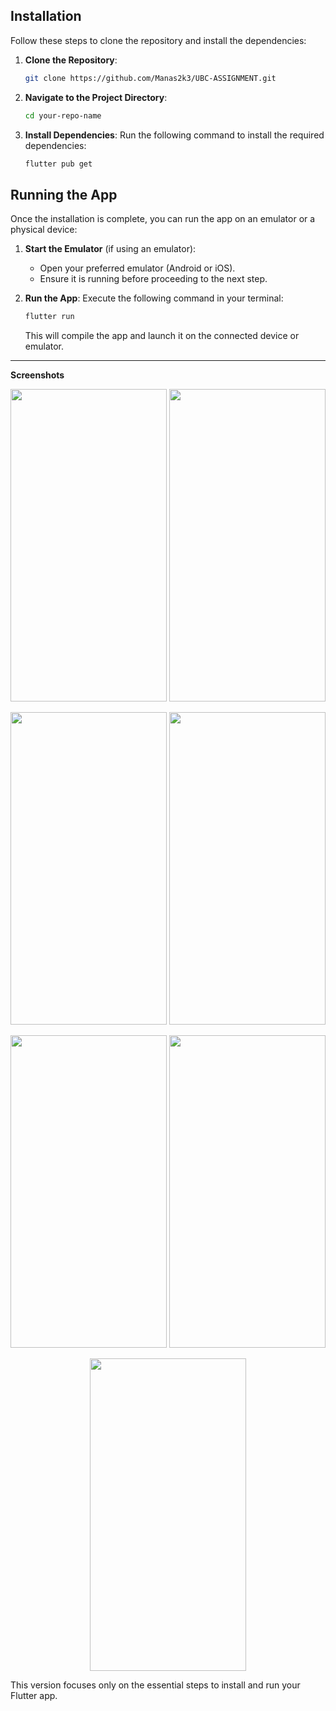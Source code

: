 
## **__Installation__**

Follow these steps to clone the repository and install the dependencies:

1. **Clone the Repository**:
   ```bash
   git clone https://github.com/Manas2k3/UBC-ASSIGNMENT.git
   ```

2. **Navigate to the Project Directory**:
   ```bash
   cd your-repo-name
   ```

3. **Install Dependencies**:
   Run the following command to install the required dependencies:
   ```bash
   flutter pub get
   ```

## **__Running the App__**

Once the installation is complete, you can run the app on an emulator or a physical device:

1. **Start the Emulator** (if using an emulator):
   - Open your preferred emulator (Android or iOS).
   - Ensure it is running before proceeding to the next step.

2. **Run the App**:
   Execute the following command in your terminal:
   ```bash
   flutter run
   ```
   This will compile the app and launch it on the connected device or emulator.

---

**Screenshots**
<p align="center">
  <img src="https://github.com/user-attachments/assets/5afd6780-1d17-404d-9087-fdde47b1626c" width="250" height="500">
  <img src="https://github.com/user-attachments/assets/6da7ef20-3d64-4d6f-82c0-d55a4b842d60" width="250" height="500">
</p>

<p align="center">
  <img src="https://github.com/user-attachments/assets/3ae92b06-4c7f-43a3-94b9-6e6b3256b3d7" width="250" height="500">
  <img src="https://github.com/user-attachments/assets/e4a5fae9-85f5-46be-a9ef-dfc0638c34ff" width="250" height="500">
</p>

<p align="center">
  <img src="https://github.com/user-attachments/assets/a1ad5a3d-1a46-4f66-9853-b6cf4d7127f7" width="250" height="500">
  <img src="https://github.com/user-attachments/assets/fb4f6e38-e0de-4e93-ac8d-c34c7d698e3c" width="250" height="500">
</p>

<p align="center">
  <img src="https://github.com/user-attachments/assets/b797d8e8-bfd5-4693-b287-1dbde407f4d2" width="250" height="500">
</p>




This version focuses only on the essential steps to install and run your Flutter app.
